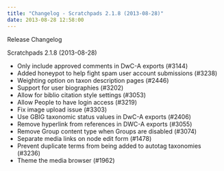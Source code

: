```yaml
---
title: "Changelog - Scratchpads 2.1.8 (2013-08-28)"
date: 2013-08-28 12:58:00
---
```


Release Changelog

Scratchpads 2.1.8 (2013-08-28)
- Only include approved comments in DwC-A exports (#3144)
- Added honeypot to help fight spam user account submissions (#3238)
- Weighting option on taxon description pages (#2446)
- Support for user biographies (#3202)
- Allow for biblio citation style settings (#3053)
- Allow People to have login access (#3219)
- Fix image upload issue (#3303)
- Use GBIG taxonomic status values in DwC-A exports (#2406)
- Remove hyperlink from references in DWC-A exports (#3055)
- Remove Group content type when Groups are disabled (#3074)
- Separate media links on node edit form (#1478)
- Prevent duplicate terms from being added to autotag taxonomies (#3236)
- Theme the media browser (#1962)

